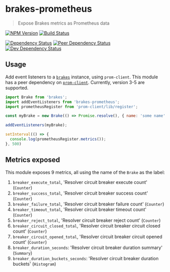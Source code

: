 # brakes-prometheus
> Expose Brakes metrics as Prometheus data

[![NPM Version][npm-image]][npm-url]
[![Build Status][travis-image]][travis-url]

[![Dependency Status][david-image]][david-url]
[![Peer Dependency Status][david-peer-image]][david-peer-url]
[![Dev Dependency Status][david-dev-image]][david-dev-url]

## Usage

Add event listeners to a [`brakes`][brakes-url] instance, using `prom-client`. This module has a peer dependency on
[`prom-client`][prom-client-url]. Currently, version 3-5 are supported.

```js
import Brake from 'brakes';
import addEventListeners from 'brakes-prometheus';
import prometheusRegister from 'prom-client/lib/register';

const myBrake = new Brake(() => Promise.resolve(), { name: 'some name' });

addEventListeners(myBrake);

setInterval(() => {
  console.log(prometheusRegister.metrics());
}, 500)
```

## Metrics exposed

This module exposes 9 metrics, all using the name of the `Brake` as the label:

1. `breaker_execute_total`, 'Resolver circuit breaker execute count' (`Counter`)
2. `breaker_success_total`, 'Resolver circuit breaker success count' (`Counter`)
3. `breaker_failure_total`, 'Resolver circuit breaker failure count' (`Counter`)
4. `breaker_timeout_total`, 'Resolver circuit breaker timeout count' (`Counter`)
5. `breaker_reject_total`, 'Resolver circuit breaker reject count' (`Counter`)
6. `breaker_circuit_closed_total`, 'Resolver circuit breaker circuit closed count' (`Counter`)
7. `breaker_circuit_opened_total`, 'Resolver circuit breaker circuit opened count' (`Counter`)
8. `breaker_duration_seconds`: 'Resolver circuit breaker duration summary' (`Summary`)
9. `breaker_duration_buckets_seconds`: 'Resolver circuit breaker duration buckets' (`Histogram`)


[travis-url]: https://travis-ci.org/finn-no/node-brakes-prometheus
[travis-image]: https://img.shields.io/travis/finn-no/node-brakes-prometheus.svg
[npm-url]: https://npmjs.org/package/brakes-prometheus
[npm-image]: https://img.shields.io/npm/v/brakes-prometheus.svg
[david-url]: https://david-dm.org/finn-no/node-brakes-prometheus
[david-image]: https://img.shields.io/david/finn-no/node-brakes-prometheus.svg
[david-dev-url]: https://david-dm.org/finn-no/node-brakes-prometheus#info=devDependencies
[david-dev-image]: https://img.shields.io/david/dev/finn-no/node-brakes-prometheus.svg
[david-peer-url]: https://david-dm.org/finn-no/node-brakes-prometheus#info=peerDependencies
[david-peer-image]: https://img.shields.io/david/peer/finn-no/node-brakes-prometheus.svg
[david-optional-url]: https://david-dm.org/finn-no/node-brakes-prometheus#info=optionalDependencies
[david-optional-image]: https://img.shields.io/david/optional/finn-no/node-brakes-prometheus.svg
[prom-client-url]: https://github.com/siimon/prom-client
[brakes-url]: https://github.com/awolden/brakes
